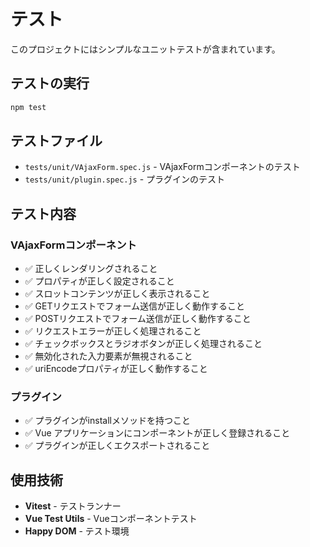 # テスト

このプロジェクトにはシンプルなユニットテストが含まれています。

## テストの実行

```bash
npm test
```

## テストファイル

- `tests/unit/VAjaxForm.spec.js` - VAjaxFormコンポーネントのテスト
- `tests/unit/plugin.spec.js` - プラグインのテスト

## テスト内容

### VAjaxFormコンポーネント

- ✅ 正しくレンダリングされること
- ✅ プロパティが正しく設定されること
- ✅ スロットコンテンツが正しく表示されること
- ✅ GETリクエストでフォーム送信が正しく動作すること
- ✅ POSTリクエストでフォーム送信が正しく動作すること
- ✅ リクエストエラーが正しく処理されること
- ✅ チェックボックスとラジオボタンが正しく処理されること
- ✅ 無効化された入力要素が無視されること
- ✅ uriEncodeプロパティが正しく動作すること

### プラグイン

- ✅ プラグインがinstallメソッドを持つこと
- ✅ Vue アプリケーションにコンポーネントが正しく登録されること
- ✅ プラグインが正しくエクスポートされること

## 使用技術

- **Vitest** - テストランナー
- **Vue Test Utils** - Vueコンポーネントテスト
- **Happy DOM** - テスト環境
